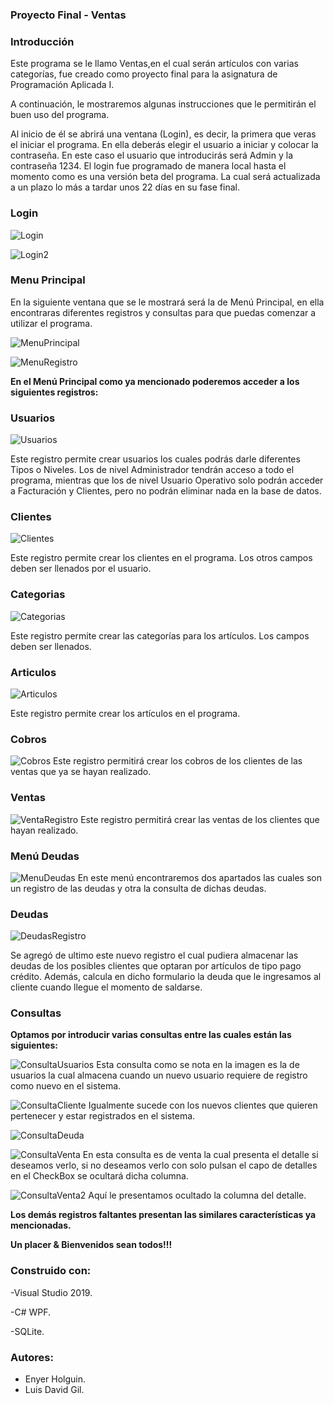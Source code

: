 ### **Proyecto Final - Ventas**

### Introducción

Este programa se le llamo Ventas,en el cual serán artículos con varias categorías,  fue creado como proyecto final para la asignatura de Programación Aplicada I.

A continuación, le mostraremos algunas instrucciones que le permitirán el buen uso del programa. 

Al inicio de él se abrirá una ventana (Login), es decir, la primera que veras el iniciar el programa. En ella deberás elegir el usuario a iniciar y colocar la contraseña. En este caso el usuario que introducirás será Admin y la contraseña 1234. El login fue programado de manera local hasta el momento como es una versión beta del programa. La cual será actualizada a un plazo lo más a tardar unos 22 días en su fase final.

### Login

![Login](https://user-images.githubusercontent.com/54584123/78411655-59eb3e00-75de-11ea-8e5a-7c389eeff98c.png)

![Login2](https://user-images.githubusercontent.com/54584123/78411653-58ba1100-75de-11ea-9e6b-94800c081966.png)

### Menu Principal
En la siguiente ventana que se le mostrará será la de Menú Principal, en ella encontraras diferentes registros y consultas para que puedas comenzar a utilizar el programa. 

![MenuPrincipal](https://user-images.githubusercontent.com/54584123/78412124-31fcda00-75e0-11ea-96e6-0029052f2dfa.png)

![MenuRegistro](https://user-images.githubusercontent.com/54584123/78412136-3923e800-75e0-11ea-8fe4-c97455da08cb.png)

**En el Menú Principal como ya mencionado poderemos acceder a los siguientes registros:**

### Usuarios
![Usuarios](https://user-images.githubusercontent.com/54584123/78412265-ba7b7a80-75e0-11ea-9738-fe010011e2d7.png)

Este registro permite crear usuarios los cuales podrás darle diferentes Tipos o Niveles. Los de nivel Administrador tendrán acceso a todo el programa, mientras que los de nivel Usuario Operativo solo podrán acceder a Facturación y Clientes, pero no podrán eliminar nada en la base de datos.

### Clientes
![Clientes](https://user-images.githubusercontent.com/54584123/78412373-1b0ab780-75e1-11ea-8430-02ab67caf8f3.png)

Este registro permite crear los clientes en el programa. Los otros campos deben ser llenados por el usuario.

### Categorias
![Categorias](https://user-images.githubusercontent.com/54584123/78412391-2a8a0080-75e1-11ea-9970-41b09352b865.png)

Este registro permite crear las categorías para los artículos. Los campos deben ser llenados.

### Articulos
![Articulos](https://user-images.githubusercontent.com/54584123/78412410-4392b180-75e1-11ea-9a4a-ae42d3dea5fe.png)

Este registro permite crear los artículos en el programa.

### Cobros
![Cobros](https://user-images.githubusercontent.com/54584123/78412437-586f4500-75e1-11ea-86b4-747d523781c6.png)
Este registro permitirá crear los cobros de los clientes de las ventas que ya se hayan realizado.

### Ventas
![VentaRegistro](https://user-images.githubusercontent.com/54584123/78412467-70df5f80-75e1-11ea-8873-19d4d7559b67.jpg)
Este registro permitirá crear las ventas de los clientes que hayan realizado.

### Menú Deudas
![MenuDeudas](https://user-images.githubusercontent.com/54584123/78412488-8a80a700-75e1-11ea-8d50-7bdfc4b1b1be.png)
En este menú encontraremos dos apartados las cuales son un registro de las deudas y otra la consulta de dichas deudas.

### Deudas
![DeudasRegistro](https://user-images.githubusercontent.com/54584123/78412569-c6b40780-75e1-11ea-8c46-091e41a5151b.png)

Se agregó de ultimo este nuevo registro el cual pudiera almacenar las deudas de los posibles clientes que optaran por artículos de tipo pago crédito. Además, calcula en dicho formulario la deuda que le ingresamos al cliente cuando llegue el momento de saldarse.

### Consultas

**Optamos por introducir varias consultas entre las cuales están las siguientes:** 

![ConsultaUsuarios](https://user-images.githubusercontent.com/54584123/78412620-00850e00-75e2-11ea-9933-7fa012f54432.png)
Esta consulta como se nota en la imagen es la de usuarios la cual almacena cuando un nuevo usuario requiere de registro como nuevo en el sistema.

![ConsultaCliente](https://user-images.githubusercontent.com/54584123/78412631-0c70d000-75e2-11ea-9df1-17a49ba321f2.png)
Igualmente sucede con los nuevos clientes que quieren pertenecer y estar registrados en el sistema. 

![ConsultaDeuda](https://user-images.githubusercontent.com/54584123/78412652-23172700-75e2-11ea-876c-1d03244b6f6a.png)

![ConsultaVenta](https://user-images.githubusercontent.com/54584123/78412657-2c07f880-75e2-11ea-8f6d-a8abfe59bc2e.png)
En esta consulta es de venta la cual presenta el detalle si deseamos verlo, si no deseamos verlo con solo pulsan el capo de detalles en el CheckBox se ocultará dicha columna.

![ConsultaVenta2](https://user-images.githubusercontent.com/54584123/78412676-3a561480-75e2-11ea-9747-31b4aad8e7b2.png)
Aquí le presentamos ocultado la columna del detalle.

**Los demás registros faltantes presentan las similares características ya mencionadas.**

**Un placer & Bienvenidos sean todos!!!**

### Construido con:

-Visual Studio 2019.

-C# WPF.

-SQLite.

### Autores:
* Enyer Holguin.
* Luis David Gil.




